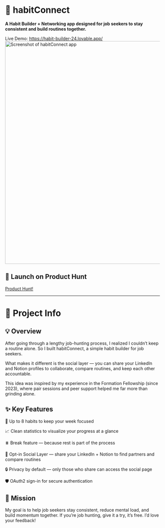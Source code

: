

# 🌱 habitConnect

**A Habit Builder + Networking app designed for job seekers to stay consistent and build routines together.**

Live Demo: https://habit-builder-24.lovable.app/
<img width="773" height="723" alt="Screenshot of habitConnect app" src="https://github.com/user-attachments/assets/cbd13616-0701-4b3d-85b1-0300806f83e1" />
## 🚀 Launch on Product Hunt
[Product Hunt!](https://www.producthunt.com/products/habitconnect)

---
# 🔗 Project Info

## 💡 Overview

After going through a lengthy job-hunting process, I realized I couldn’t keep a routine alone.
So I built habitConnect, a simple habit builder for job seekers.

What makes it different is the social layer — you can share your LinkedIn and Notion profiles to collaborate, compare routines, and keep each other accountable.

This idea was inspired by my experience in the Formation Fellowship (since 2023), where pair sessions and peer support helped me far more than grinding alone.

## ✨ Key Features

🎯 Up to 8 habits to keep your week focused

📈 Clean statistics to visualize your progress at a glance

⏸️ Break feature — because rest is part of the process

🤝 Opt-in Social Layer — share your LinkedIn + Notion to find partners and compare routines

🔒 Privacy by default — only those who share can access the social page

🛡️ OAuth2 sign-in for secure authentication

## 🎯 Mission

My goal is to help job seekers stay consistent, reduce mental load, and build momentum together.
If you’re job hunting, give it a try, it’s free. I’d love your feedback!






